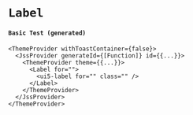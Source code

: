 # `Label`

#### `Basic Test (generated)`

```
<ThemeProvider withToastContainer={false}>
  <JssProvider generateId={[Function]} id={{...}}>
    <ThemeProvider theme={{...}}>
      <Label for="">
        <ui5-label for="" class="" />
      </Label>
    </ThemeProvider>
  </JssProvider>
</ThemeProvider>
```

